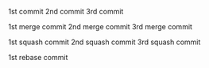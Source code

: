 1st commit
2nd commit
3rd commit

1st merge commit
2nd merge commit
3rd merge commit

1st squash commit
2nd squash commit
3rd squash commit

1st rebase commit